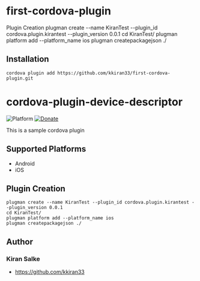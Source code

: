 # first-cordova-plugin

Plugin Creation
plugman create --name KiranTest --plugin_id cordova.plugin.kirantest --plugin_version 0.0.1
cd KiranTest/
plugman platform add --platform_name ios
plugman createpackagejson ./


## Installation

```
cordova plugin add https://github.com/kkiran33/first-cordova-plugin.git
```


# cordova-plugin-device-descriptor

![Platform](https://img.shields.io/badge/platform-android%20%7C%20ios-lightgrey.svg)
[![Donate](https://img.shields.io/badge/Donate-PayPal-green.svg)](https://www.paypal.com/cgi-bin/webscr?cmd=_s-xclick&hosted_button_id=R7STJ6V2PNEMA)

This is a sample cordova plugin 


## Supported Platforms

- Android
- iOS

## Plugin Creation

```
plugman create --name KiranTest --plugin_id cordova.plugin.kirantest --plugin_version 0.0.1
cd KiranTest/
plugman platform add --platform_name ios
plugman createpackagejson ./

```

## Author

### Kiran Salke

- https://github.com/kkiran33


